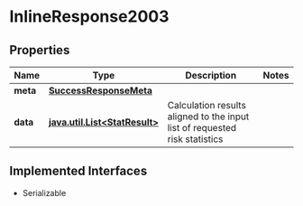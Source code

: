 

# InlineResponse2003


## Properties

Name | Type | Description | Notes
------------ | ------------- | ------------- | -------------
**meta** | [**SuccessResponseMeta**](SuccessResponseMeta.md) |  | 
**data** | [**java.util.List&lt;StatResult&gt;**](StatResult.md) | Calculation results aligned to the input list of requested risk statistics | 


## Implemented Interfaces

* Serializable


